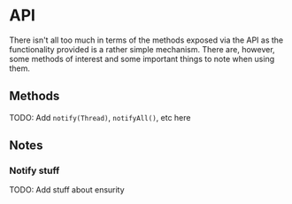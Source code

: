 API
===

There isn't all too much in terms of the methods exposed via the API as the functionality provided is a rather simple mechanism. There
are, however, some methods of interest and some important things to note when using them.





## Methods

TODO: Add `notify(Thread)`, `notifyAll()`, etc here


## Notes

### Notify stuff

TODO: Add stuff about ensurity